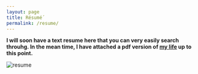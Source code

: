 ```yaml
---
layout: page
title: Résumé´
permalink: /resume/
---
```


**I will soon have a text resume here that you can very easily search throuhg. In the mean time, I have attached a pdf version of [my life](/images/resume.pdf) up to this point.**  

![resume](https://github.com/gstarr/projects/images/resume.png "Graham Starr's Resume")
